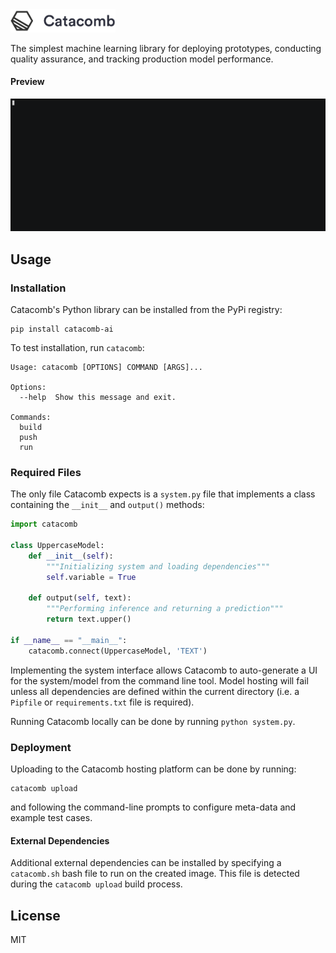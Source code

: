 <img src="static/logo.png" alt="alt text" width="33.333%" />


The simplest machine learning library for deploying prototypes, conducting quality assurance, and tracking production model performance. 

#### Preview
![demo](static/demo.gif)

## Usage

### Installation

Catacomb's Python library can be installed from the PyPi registry:

```
pip install catacomb-ai
```

To test installation, run `catacomb`:

```
Usage: catacomb [OPTIONS] COMMAND [ARGS]...

Options:
  --help  Show this message and exit.

Commands:
  build
  push
  run
```

### Required Files

The only file Catacomb expects is a `system.py` file that implements a class containing the `__init__` and `output()` methods:

```python
import catacomb

class UppercaseModel:
    def __init__(self):
        """Initializing system and loading dependencies"""
        self.variable = True

    def output(self, text):
        """Performing inference and returning a prediction"""
        return text.upper()
        
if __name__ == "__main__":
    catacomb.connect(UppercaseModel, 'TEXT')
```

Implementing the system interface allows Catacomb to auto-generate a UI for the system/model from the command line tool. Model hosting will fail unless all dependencies are defined within the current directory (i.e. a `Pipfile` or `requirements.txt` file is required).

Running Catacomb locally can be done by running `python system.py`. 

### Deployment
Uploading to the Catacomb hosting platform can be done by running:

```
catacomb upload
```

and following the command-line prompts to configure meta-data and example test cases.

#### External Dependencies
Additional external dependencies can be installed by specifying a `catacomb.sh` bash file to run on the created image. This file is detected during the `catacomb upload` build process.

## License
MIT
